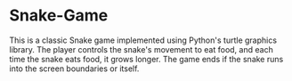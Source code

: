 # Snake-Game
This is a classic Snake game implemented using Python's turtle graphics library. The player controls the snake's movement to eat food, and each time the snake eats food, it grows longer. The game ends if the snake runs into the screen boundaries or itself.
